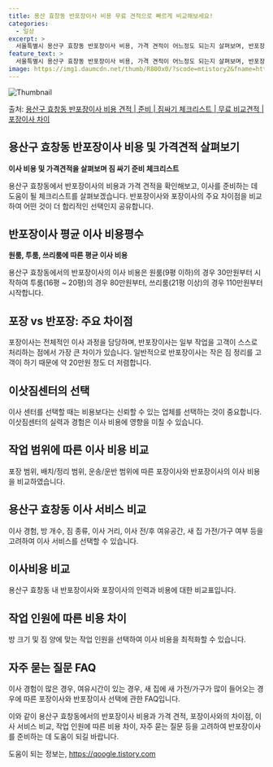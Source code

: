 ```yaml
---
title: 용산 효창동 반포장이사 비용 무료 견적으로 빠르게 비교해보세요!
categories:
  - 일상
excerpt: >
  서울특별시 용산구 효창동 반포장이사 비용, 가격 견적이 어느정도 되는지 살펴보며, 반포장이사를 준비함에 있어 짐싸기 준비 체크리스트가 무엇인지 보겠습니다. 마지막으로 포장이사와 차이점을 통해 무료 비교견적으로 어떤 것이 더 합리적인 선택인지 공유 드립니다.용산구 효창동 포장이사 견적 샘플 보기 👈 클릭용산구 효창동 포장이사 가격 살펴보기 👈 클릭용산구 효창동 반포장이사 평균 이사 비용평수용산구 효창동 평균 이사 비용원룸 이사9평 이하 (1톤)30만원~투룸/쓰리룸 이사16평 ~ 20평 (2.5톤)80만원~쓰리룸 이사21평 (5톤) ~110만원~우리집 무료 이사견적 받기 👈 클릭포장 vs 반포장: 주요 차이점포장 vs 반포장 이사의 가장 큰 차이점은 규모 및 작업 범위로, 포장이사는 전반적인 이사 과정..
feature_text: >
  서울특별시 용산구 효창동 반포장이사 비용, 가격 견적이 어느정도 되는지 살펴보며, 반포장이사를 준비함에 있어 짐싸기 준비 체크리스트가 무엇인지 보겠습니다. 마지막으로 포장이사와 차이점을 통해 무료 비교견적으로 어떤 것이 더 합리적인 선택인지 공유 드립니다.용산구 효창동 포장이사 견적 샘플 보기 👈 클릭용산구 효창동 포장이사 가격 살펴보기 👈 클릭용산구 효창동 반포장이사 평균 이사 비용평수용산구 효창동 평균 이사 비용원룸 이사9평 이하 (1톤)30만원~투룸/쓰리룸 이사16평 ~ 20평 (2.5톤)80만원~쓰리룸 이사21평 (5톤) ~110만원~우리집 무료 이사견적 받기 👈 클릭포장 vs 반포장: 주요 차이점포장 vs 반포장 이사의 가장 큰 차이점은 규모 및 작업 범위로, 포장이사는 전반적인 이사 과정..
image: https://img1.daumcdn.net/thumb/R800x0/?scode=mtistory2&fname=https%3A%2F%2Fblog.kakaocdn.net%2Fdn%2FNtFoe%2FbtsHd8u3WOS%2FuVsPq49kPG2ojiaqbXbg8K%2Fimg.webp
---
```


![Thumbnail](https://img1.daumcdn.net/thumb/R800x0/?scode=mtistory2&fname=https%3A%2F%2Fblog.kakaocdn.net%2Fdn%2FNtFoe%2FbtsHd8u3WOS%2FuVsPq49kPG2ojiaqbXbg8K%2Fimg.webp)

<p>출처: <a href="https://qoogle.tistory.com/9975" rel="dofollow">용산구 효창동 반포장이사 비용 견적 | 준비 | 짐싸기 체크리스트 | 무료 비교견적 | 포장이사 차이</a> </p>

## 용산구 효창동 반포장이사 비용 및 가격견적 살펴보기

**이사 비용 및 가격견적을 살펴보며 짐 싸기 준비 체크리스트**

용산구 효창동에서 반포장이사의 비용과 가격 견적을 확인해보고, 이사를 준비하는 데 도움이 될 체크리스트를 살펴보겠습니다. 반포장이사와
포장이사의 주요 차이점을 비교하여 어떤 것이 더 합리적인 선택인지 공유합니다.

## **반포장이사 평균 이사 비용평수**

**원룸, 투룸, 쓰리룸에 따른 평균 이사 비용**

용산구 효창동에서의 반포장이사의 이사 비용은 원룸(9평 이하)의 경우 30만원부터 시작하여 투룸(16평 ~ 20평)의 경우 80만원부터,
쓰리룸(21평 이상)의 경우 110만원부터 시작합니다.

## **포장 vs 반포장: 주요 차이점**

포장이사는 전체적인 이사 과정을 담당하며, 반포장이사는 일부 작업을 고객이 스스로 처리하는 점에서 가장 큰 차이가 있습니다. 일반적으로
반포장이사는 작은 짐 정리를 고객이 하기 때문에 약 20만원 정도 더 저렴합니다.

## **이삿짐센터의 선택**

이사 센터를 선택할 때는 비용보다는 신뢰할 수 있는 업체를 선택하는 것이 중요합니다. 이삿짐센터의 실력과 경험은 이사 비용에 영향을 미칠 수
있습니다.

## **작업 범위에 따른 이사 비용 비교**

포장 범위, 배치/정리 범위, 운송/운반 범위에 따른 포장이사와 반포장이사의 이사 비용을 비교하였습니다.

## **용산구 효창동 이사 서비스 비교**

이사 경험, 방 개수, 짐 종류, 이사 거리, 이사 전/후 여유공간, 새 집 가전/가구 여부 등을 고려하여 이사 서비스를 선택할 수
있습니다.

## **이사비용 비교**

용산구 효창동 내 반포장이사와 포장이사의 인력과 비용에 대한 비교표입니다.

## **작업 인원에 따른 비용 차이**

방 크기 및 짐 양에 맞는 작업 인원을 선택하여 이사 비용을 최적화할 수 있습니다.

## **자주 묻는 질문 FAQ**

이사 경험이 많은 경우, 여유시간이 있는 경우, 새 집에 새 가전/가구가 많이 들어오는 경우에 따른 포장이사와 반포장이사 선택에 관한
FAQ입니다.

이와 같이 용산구 효창동에서의 반포장이사 비용과 가격 견적, 포장이사와의 차이점, 이사 서비스 비교, 작업 인원에 따른 비용 차이, 자주
묻는 질문 등을 고려하여 반포장이사를 준비하는 데 도움이 되길 바랍니다.



 

도움이 되는 정보는, <a href="https://qoogle.tistory.com" rel="dofollow">https://qoogle.tistory.com</a>


